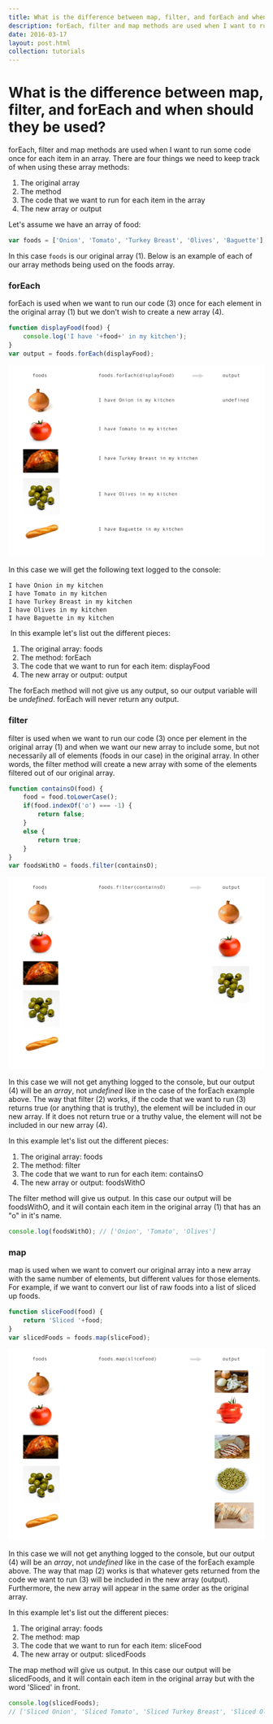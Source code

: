 ```yaml
---
title: What is the difference between map, filter, and forEach and when should they be used?
description: forEach, filter and map methods are used when I want to run some code once for each item in an array. There are four things we need to keep track of when using these array methods
date: 2016-03-17
layout: post.html
collection: tutorials
---
```


# What is the difference between map, filter, and forEach and when should they be used?

forEach, filter and map methods are used when I want to run some code once for each item in an array. There are four things we need to keep track of when using these array methods:

1. The original array
2. The method
3. The code that we want to run for each item in the array
4. The new array or output

Let's assume we have an array of food:

```js
var foods = ['Onion', 'Tomato', 'Turkey Breast', 'Olives', 'Baguette'];
```

In this case `foods` is our original array (1). Below is an example of each of our array methods being used on the foods array.
​
### forEach

​forEach is used when we want to run our code (3) once for each element in the original array (1) but we don't wish to create a new array (4).

```js
function displayFood(food) {
    console.log('I have '+food+' in my kitchen');
}
var output = foods.forEach(displayFood);
```

![forEach](forEach.png)

In this case we will get the following text logged to the console:

```
I have Onion in my kitchen
I have Tomato in my kitchen
I have Turkey Breast in my kitchen
I have Olives in my kitchen
I have Baguette in my kitchen
```
​
In this example let's list out the different pieces:

1. The original array: foods
2. The method: forEach
3. The code that we want to run for each item: displayFood
4. The new array or output: output

The ​forEach method will not give us any output, so our output variable will be _undefined_. forEach will never return any output.

### filter

filter is used when we want to run our code (3) once per element in the original array (1) and when we want our new array to include some, but not necessarily all of elements (foods in our case) in the original array. In other words, the filter method will create a new array with some of the elements filtered out of our original array.

```js
function containsO(food) {
    food = food.toLowerCase();
    if(food.indexOf('o') === -1) {
        return false;
    }
    else {
        return true;
    }
}
var foodsWithO = foods.filter(containsO);
```

![filter](filter.png)

In this case we will not get anything logged to the console, but our output (4) will be an _array_, not _undefined_ like in the case of the forEach example above. The way that filter (2) works, if the code that we want to run (3) returns true (or anything that is truthy), the element will be included in our new array. If it does not return true or a truthy value, the element will not be included in our new array (4).

In this example let's list out the different pieces:

1. The original array: foods
2. The method: filter
3. The code that we want to run for each item: containsO
4. The new array or output: foodsWithO

The filter method will give us output. In this case our output will be foodsWithO, and it will contain each item in the original array (1) that has an "o" in it's name.

```js
console.log(foodsWithO); // ['Onion', 'Tomato', 'Olives']
```

### map

map is used when we want to convert our original array into a new array with the same number of elements, but different values for those elements. For example, if we want to convert our list of raw foods into a list of sliced up foods.

```js
function sliceFood(food) {
	return 'Sliced '+food;
}
var slicedFoods = foods.map(sliceFood);
```

![map](map.png)

In this case we will not get anything logged to the console, but our output (4) will be an _array_, not _undefined_ like in the case of the forEach example above. The way that map (2) works is that whatever gets returned from the code we want to run (3) will be included in the new array (output). Furthermore, the new array will appear in the same order as the original array.

In this example let's list out the different pieces:
​
1. The original array: foods
2. The method: map
3. The code that we want to run for each item: sliceFood
4. The new array or output: slicedFoods

The map method will give us output. In this case our output will be slicedFoods, and it will contain each item in the original array but with the word 'Sliced' in front.

```js
console.log(slicedFoods);
// ['Sliced Onion', 'Sliced Tomato', 'Sliced Turkey Breast', 'Sliced Olives', 'Sliced Baguette'];
```
